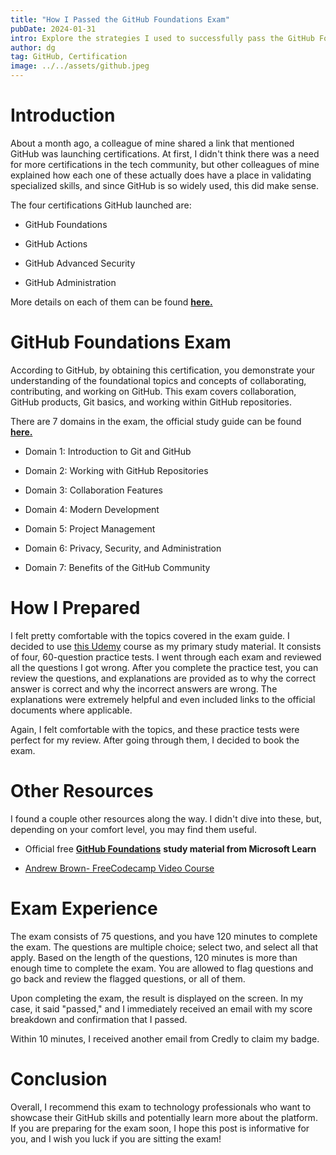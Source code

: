 ```yaml
---
title: "How I Passed the GitHub Foundations Exam"
pubDate: 2024-01-31
intro: Explore the strategies I used to successfully pass the GitHub Foundations Exam.
author: dg
tag: GitHub, Certification
image: ../../assets/github.jpeg
---
```


# Introduction
About a month ago, a colleague of mine shared a link that mentioned GitHub was launching certifications. At first, I didn't think there was a need for more certifications in the tech community, but other colleagues of mine explained how each one of these actually does have a place in validating specialized skills, and since GitHub is so widely used, this did make sense.

The four certifications GitHub launched are:

* GitHub Foundations
    
* GitHub Actions
    
* GitHub Advanced Security
    
* GitHub Administration
    

More details on each of them can be found [**here.**](https://resources.github.com/learn/certifications/)

# GitHub Foundations Exam

According to GitHub, by obtaining this certification, you demonstrate your understanding of the foundational topics and concepts of collaborating, contributing, and working on GitHub. This exam covers collaboration, GitHub products, Git basics, and working within GitHub repositories.

There are 7 domains in the exam, the official study guide can be found [**here.**](https://assets.ctfassets.net/wfutmusr1t3h/1kmMx7AwI4qH8yIZgOmQlP/4e60030cc6c76688698652e830ea2a48/github-foundations-exam-study-guide.pdf)

* Domain 1: Introduction to Git and GitHub
    
* Domain 2: Working with GitHub Repositories
    
* Domain 3: Collaboration Features
    
* Domain 4: Modern Development
    
* Domain 5: Project Management
    
* Domain 6: Privacy, Security, and Administration
    
* Domain 7: Benefits of the GitHub Community
    

# How I Prepared

I felt pretty comfortable with the topics covered in the exam guide. I decided to use [this Udemy](https://www.udemy.com/course/github-foundations/) course as my primary study material. It consists of four, 60-question practice tests. I went through each exam and reviewed all the questions I got wrong. After you complete the practice test, you can review the questions, and explanations are provided as to why the correct answer is correct and why the incorrect answers are wrong. The explanations were extremely helpful and even included links to the official documents where applicable.

Again, I felt comfortable with the topics, and these practice tests were perfect for my review. After going through them, I decided to book the exam.

# Other Resources

I found a couple other resources along the way. I didn't dive into these, but, depending on your comfort level, you may find them useful.

* Official free [**GitHub Foundations**](https://learn.microsoft.com/en-us/collections/o1njfe825p602p) **study material from Microsoft Learn**
    
* [Andrew Brown- FreeCodecamp Video Course](https://youtu.be/Jdc0i7RcBv8?si=v50g56pmQg4wvH1a)
    

# Exam Experience

The exam consists of 75 questions, and you have 120 minutes to complete the exam. The questions are multiple choice; select two, and select all that apply. Based on the length of the questions, 120 minutes is more than enough time to complete the exam. You are allowed to flag questions and go back and review the flagged questions, or all of them.

Upon completing the exam, the result is displayed on the screen. In my case, it said "passed," and I immediately received an email with my score breakdown and confirmation that I passed.

Within 10 minutes, I received another email from Credly to claim my badge.

# Conclusion

Overall, I recommend this exam to technology professionals who want to showcase their GitHub skills and potentially learn more about the platform. If you are preparing for the exam soon, I hope this post is informative for you, and I wish you luck if you are sitting the exam!
